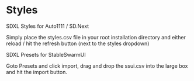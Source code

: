 # Styles
SDXL Styles for Auto1111 / SD.Next

Simply place the styles.csv file in your root installation directory and either reload / hit the refresh button (next to the styles dropdown)

SDXL Presets for StableSwarmUI

Goto Presets and click import, drag and drop the ssui.csv into the large box and hit the import button.

